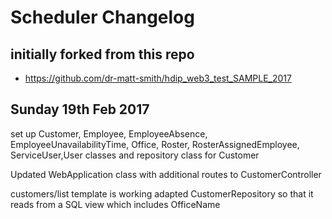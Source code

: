 # Scheduler Changelog

## initially forked from this repo

- https://github.com/dr-matt-smith/hdip_web3_test_SAMPLE_2017

## Sunday 19th Feb 2017

set up Customer, Employee, EmployeeAbsence, EmployeeUnavailabilityTime, Office, Roster, RosterAssignedEmployee, ServiceUser,User classes and repository class for Customer

Updated WebApplication class with additional routes to CustomerController

customers/list template is working
adapted CustomerRepository so that it reads from a SQL view which includes OfficeName